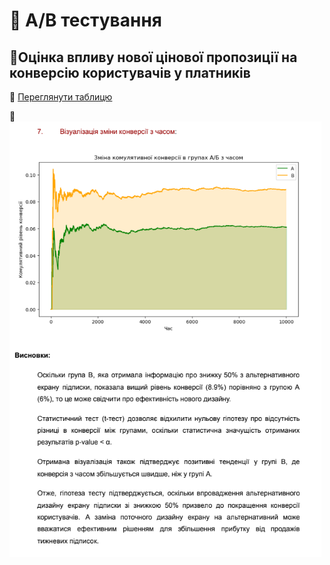 # 📗 А/В тестування 

## 📌Оцінка впливу нової цінової пропозиції на конверсію користувачів у платників

🔗 [Переглянути таблицю](https://drive.google.com/file/d/1SgYSKdir2b11tIjB-ltGs8MppUBMQ0mh/view?usp=sharing)

📸 ![Перегляд](./screenshots/ABTest.png)
